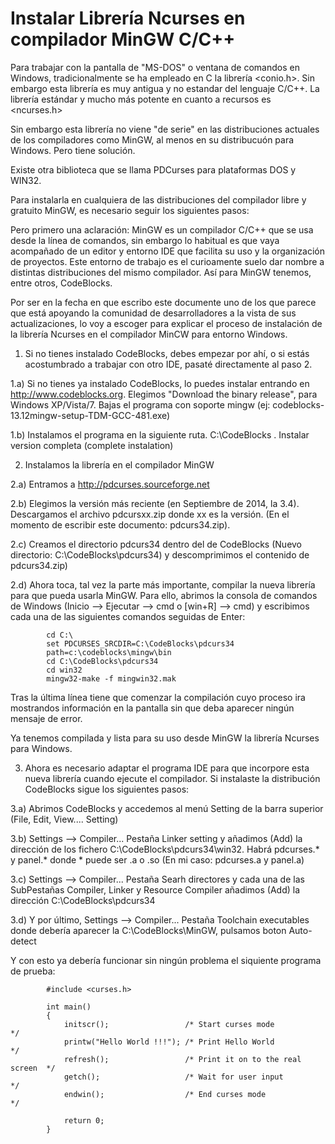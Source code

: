 Instalar Librería Ncurses en compilador MinGW C/C++
============

Para trabajar con la pantalla de "MS-DOS" o ventana de comandos en Windows, tradicionalmente se ha empleado en C la librería <conio.h>. Sin embargo esta librería es muy antigua y no estandar del lenguaje C/C++. La librería estándar y mucho más potente en cuanto a recursos es <ncurses.h>

Sin embargo esta librería no viene "de serie" en las distribuciones actuales de los compiladores como MinGW, al menos en su distribucuón para Windows. Pero tiene solución.

Existe otra biblioteca que se llama PDCurses para plataformas DOS y WIN32.

Para instalarla en cualquiera de las distribuciones del compilador libre y gratuito MinGW, es necesario seguir los siguientes pasos:

Pero primero una aclaración: MinGW es un compilador C/C++ que se usa desde la línea de comandos, sin embargo lo habitual es que vaya acompañado de un editor y entorno IDE que facilita su uso y la organización de proyectos. Este entorno de trabajo es el curioamente suelo dar nombre a distintas distribuciones del mismo compilador. Así para MinGW tenemos, entre otros, CodeBlocks.

Por ser en la fecha en que escribo este documente uno de los que parece que está apoyando la comunidad de desarrolladores a la vista de sus actualizaciones, lo voy a escoger para explicar el proceso de instalación de la librería Ncurses en el compilador MinCW para entorno Windows.

1) Si no tienes instalado CodeBlocks, debes empezar por ahí, o si estás acostumbrado a trabajar con otro IDE, pasaté directamente al paso 2.

1.a) Si no tienes ya instalado CodeBlocks, lo puedes instalar entrando en http://www.codeblocks.org. Elegimos "Download the binary release", para Windows XP/Vista/7. Bajas el programa con soporte mingw (ej: codeblocks-13.12mingw-setup-TDM-GCC-481.exe)

1.b) Instalamos el programa en la siguiente ruta. C:\CodeBlocks . Instalar version completa (complete instalation)


2) Instalamos la librería en el compilador MinGW

2.a) Entramos a http://pdcurses.sourceforge.net

2.b) Elegimos la versión más reciente (en Septiembre de 2014, la 3.4). Descargamos el archivo pdcursxx.zip donde xx es la versión. (En el momento de escribir este documento: pdcurs34.zip).

2.c) Creamos el directorio pdcurs34 dentro del de CodeBlocks (Nuevo directorio: C:\CodeBlocks\pdcurs34) y descomprimimos el contenido de pdcurs34.zip)

2.d) Ahora toca, tal vez la parte más importante, compilar la nueva librería para que pueda usarla MinGW. Para ello, abrimos la consola de comandos de Windows (Inicio --> Ejecutar --> cmd o [win+R] --> cmd) y escribimos cada una de las siguientes comandos seguidas de Enter:

            cd C:\
            set PDCURSES_SRCDIR=C:\CodeBlocks\pdcurs34
            path=c:\codeblocks\mingw\bin
            cd C:\CodeBlocks\pdcurs34
            cd win32
            mingw32-make -f mingwin32.mak

Tras la última línea tiene que comenzar la compilación cuyo proceso ira mostrandos información en la pantalla sin que deba aparecer ningún mensaje de error.

Ya tenemos compilada y lista para su uso desde MinGW la librería Ncurses para Windows.


3) Ahora es necesario adaptar el programa IDE para que incorpore esta nueva librería cuando ejecute el compilador. Si instalaste la distribución CodeBlocks sigue los siguientes pasos:

3.a) Abrimos CodeBlocks y accedemos al menú Setting de la barra superior (File, Edit, View.... Setting)

3.b) Settings --> Compiler... Pestaña Linker setting y añadimos (Add) la dirección de los fichero C:\CodeBlocks\pdcurs34\win32. Habrá pdcurses.* y panel.* donde * puede ser .a o .so (En mi caso: pdcurses.a y panel.a)

3.c) Settings --> Compiler... Pestaña Searh directores y cada una de las SubPestañas Compiler, Linker y Resource Compiler añadimos (Add) la dirección C:\CodeBlocks\pdcurs34

3.d) Y por último, Settings --> Compiler... Pestaña Toolchain executables donde debería aparecer la C:\CodeBlocks\MinGW, pulsamos boton Auto-detect

Y con esto ya debería funcionar sin ningún problema el siquiente programa de prueba:

            #include <curses.h>
            
            int main()
            {
                initscr();                 /* Start curses mode               */
                printw("Hello World !!!"); /* Print Hello World               */
                refresh();                 /* Print it on to the real screen  */
                getch();                   /* Wait for user input             */
                endwin();                  /* End curses mode                 */
            
                return 0;
            }





